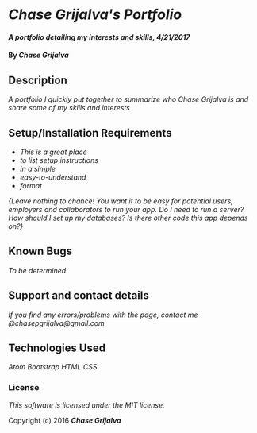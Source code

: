 # _Chase Grijalva's Portfolio_

#### _A portfolio detailing my interests and skills, 4/21/2017_

#### By _**Chase Grijalva**_

## Description

_A portfolio I quickly put together to summarize who Chase Grijalva is and share some of my skills and interests_

## Setup/Installation Requirements

* _This is a great place_
* _to list setup instructions_
* _in a simple_
* _easy-to-understand_
* _format_

_{Leave nothing to chance! You want it to be easy for potential users, employers and collaborators to run your app. Do I need to run a server? How should I set up my databases? Is there other code this app depends on?}_

## Known Bugs

_To be determined_

## Support and contact details

_If you find any errors/problems with the page, contact me @chasepgrijalva@gmail.com_

## Technologies Used

_Atom
Bootstrap
HTML
CSS_

### License

*This software is licensed under the MIT license.*

Copyright (c) 2016 **_Chase Grijalva_**
